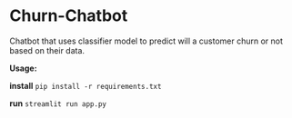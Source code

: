 # Churn-Chatbot
Chatbot that uses classifier model to predict will a customer churn or not based on their data.

**Usage:**

**install**
`pip install -r requirements.txt`

**run**
`streamlit run app.py`
